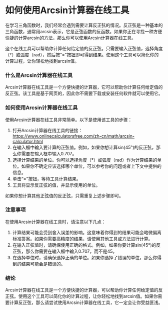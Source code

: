 如何使用Arcsin计算器在线工具
=================

在学习三角函数时，我们经常会遇到需要计算反正弦的情况。反正弦是一种基本的三角函数，通常用arcsin表示，它是正弦函数的反函数。如果你正在寻找一种方便快捷的计算arcsin的方法，那么你可以使用Arcsin计算器在线工具。

这个在线工具可以帮助你计算任何给定值的反正弦。只需要输入正弦值，选择角度（°）或弧度（rad），然后按“=”按钮即可得到结果。使用这个工具可以简化你的计算过程，让你轻松地找到arcsin值。

### 什么是Arcsin计算器在线工具

Arcsin计算器在线工具是一个方便快捷的计算器，它可以帮助你计算任何给定值的反正弦。该工具是基于网页的，因此你不需要下载或安装任何软件就可以使用它。

### 如何使用Arcsin计算器在线工具

使用Arcsin计算器在线工具非常简单。以下是使用该工具的步骤：

1. 打开Arcsin计算器在线工具的链接：<https://www.onlinecalculatorsfree.com/zh-cn/math/arcsin-calculator.html>
2. 在输入框中输入要计算的正弦值。例如，如果你想计算sin(45°)的反正弦，那么你需要在输入框中输入0.707。
3. 选择计算结果的单位。你可以选择角度（°）或弧度（rad）作为计算结果的单位。如果你不确定应该选择哪个单位，可以参考你的问题或者上下文中提供的信息。
4. 单击“=”按钮，等待工具计算结果。
5. 工具将显示反正弦的值，并显示使用的单位。

如果你想计算其他正弦值的反正弦，只需重复上述步骤即可。

### 注意事项

在使用Arcsin计算器在线工具时，请注意以下几点：

1. 计算结果可能会受到舍入误差的影响。这意味着你得到的结果可能会略微偏离标准答案。如果你需要高精度的结果，请使用其他工具或方法进行计算。
2. 在输入正弦值时，请确保使用正确的格式。例如，如果你要计算sin(45°)的反正弦，那么你需要在输入框中输入0.707，而不是45。
3. 在选择单位时，请确保选择正确的单位。如果你选择了错误的单位，那么你得到的结果可能会是错误的。

### 结论

Arcsin计算器在线工具是一个方便快捷的计算器，可以帮助你计算任何给定值的反正弦。使用这个工具可以简化你的计算过程，让你轻松地找到arcsin值。如果你需要计算反正弦，那么请尝试使用Arcsin计算器在线工具，它一定会让你受益匪浅。